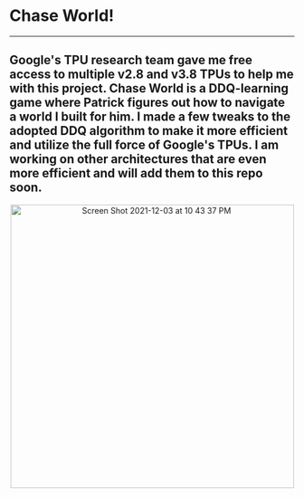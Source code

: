 # Chase World!
___
Google's TPU research team gave me free access to multiple v2.8 and v3.8 TPUs to help me with this project. 
Chase World is a DDQ-learning game where Patrick figures out how to navigate a world I built for him. I made a few tweaks to the adopted DDQ algorithm to make it more efficient and utilize the full force of Google's TPUs. I am working on other architectures that are even more efficient and will add them to this repo soon.
---
<div align="center">
<img width="501" alt="Screen Shot 2021-12-03 at 10 43 37 PM" src="https://user-images.githubusercontent.com/76665853/144695775-4fff5954-a3ad-4706-85e5-9755b38c238d.png">
</div>
